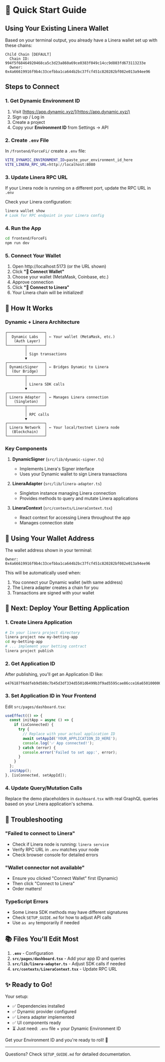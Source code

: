 # 🚀 Quick Start Guide

## Using Your Existing Linera Wallet

Based on your terminal output, you already have a Linera wallet set up with these chains:

```
Child Chain [DEFAULT]
  Chain ID: 994f5f68464920468ca5c3d23a860a69ce0383f049c14cc9d803fd673113233e
  Owner:    0x4a66619916f9b4c33cefbba1ca644b2bc37fcf451c820282bf082e013a94ee96
```

## Steps to Connect

### 1. Get Dynamic Environment ID

1. Visit [https://app.dynamic.xyz/](https://app.dynamic.xyz/)
2. Sign up / Log in
3. Create a project
4. Copy your **Environment ID** from Settings → API

### 2. Create `.env` File

In `/frontend/ForceFi/` create a `.env` file:

```bash
VITE_DYNAMIC_ENVIRONMENT_ID=paste_your_environment_id_here
VITE_LINERA_RPC_URL=http://localhost:8080
```

### 3. Update Linera RPC URL

If your Linera node is running on a different port, update the RPC URL in `.env`

Check your Linera configuration:
```bash
linera wallet show
# Look for RPC endpoint in your Linera config
```

### 4. Run the App

```bash
cd frontend/ForceFi
npm run dev
```

### 5. Connect Your Wallet

1. Open http://localhost:5173 (or the URL shown)
2. Click **"🔗 Connect Wallet"**
3. Choose your wallet (MetaMask, Coinbase, etc.)
4. Approve connection
5. Click **"🔗 Connect to Linera"**
6. Your Linera chain will be initialized!

## 🔗 How It Works

### Dynamic + Linera Architecture

```
┌─────────────────┐
│  Dynamic Labs   │ ← Your wallet (MetaMask, etc.)
│   (Auth Layer)  │
└────────┬────────┘
         │
         │ Sign transactions
         ▼
┌─────────────────┐
│ DynamicSigner   │ ← Bridges Dynamic to Linera
│  (Our Bridge)   │
└────────┬────────┘
         │
         │ Linera SDK calls
         ▼
┌─────────────────┐
│ Linera Adapter  │ ← Manages Linera connection
│   (Singleton)   │
└────────┬────────┘
         │
         │ RPC calls
         ▼
┌─────────────────┐
│ Linera Network  │ ← Your local/testnet Linera node
│  (Blockchain)   │
└─────────────────┘
```

### Key Components

1. **DynamicSigner** (`src/lib/dynamic-signer.ts`)
   - Implements Linera's Signer interface
   - Uses your Dynamic wallet to sign Linera transactions

2. **LineraAdapter** (`src/lib/linera-adapter.ts`)
   - Singleton instance managing Linera connection
   - Provides methods to query and mutate Linera applications

3. **LineraContext** (`src/contexts/LineraContext.tsx`)
   - React context for accessing Linera throughout the app
   - Manages connection state

## 📝 Using Your Wallet Address

The wallet address shown in your terminal:
```
Owner: 0x4a66619916f9b4c33cefbba1ca644b2bc37fcf451c820282bf082e013a94ee96
```

This will be automatically used when:
1. You connect your Dynamic wallet (with same address)
2. The Linera adapter creates a chain for you
3. Transactions are signed with your wallet

## 🎯 Next: Deploy Your Betting Application

### 1. Create Linera Application

```bash
# In your linera project directory
linera project new my-betting-app
cd my-betting-app
# ... implement your betting contract
linera project publish
```

### 2. Get Application ID

After publishing, you'll get an Application ID like:
```
e476187f6ddfeb9d588c7b45d3df334d5501d6499b3f9ad5595cae86cce16a65010000000000000000000000
```

### 3. Set Application ID in Your Frontend

Edit `src/pages/dashboard.tsx`:

```typescript
useEffect(() => {
  const initApp = async () => {
    if (isConnected) {
      try {
        // Replace with your actual application ID
        await setAppId('YOUR_APPLICATION_ID_HERE');
        console.log('✅ App connected!');
      } catch (error) {
        console.error('Failed to set app:', error);
      }
    }
  };
  initApp();
}, [isConnected, setAppId]);
```

### 4. Update Query/Mutation Calls

Replace the demo placeholders in `dashboard.tsx` with real GraphQL queries based on your Linera application's schema.

## 🐛 Troubleshooting

### "Failed to connect to Linera"
- Check if Linera node is running: `linera service`
- Verify RPC URL in `.env` matches your node
- Check browser console for detailed errors

### "Wallet connector not available"
- Ensure you clicked "Connect Wallet" first (Dynamic)
- Then click "Connect to Linera"
- Order matters!

### TypeScript Errors
- Some Linera SDK methods may have different signatures
- Check `SETUP_GUIDE.md` for how to adjust API calls
- Use `as any` temporarily if needed

## 📚 Files You'll Edit Most

1. **`.env`** - Configuration
2. **`src/pages/dashboard.tsx`** - Add your app ID and queries
3. **`src/lib/linera-adapter.ts`** - Adjust SDK calls if needed
4. **`src/contexts/LineraContext.tsx`** - Update RPC URL

## ✨ Ready to Go!

Your setup:
- ✅ Dependencies installed
- ✅ Dynamic provider configured
- ✅ Linera adapter implemented
- ✅ UI components ready
- ⏳ Just need: `.env` file + your Dynamic Environment ID

Get your Environment ID and you're ready to roll! 🚀

---

Questions? Check `SETUP_GUIDE.md` for detailed documentation.

